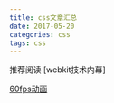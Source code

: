 ```yaml
---
title: css文章汇总
date: 2017-05-20
categories: css
tags: css
---
```


推荐阅读 [webkit技术内幕]

[60fps动画](http://mp.weixin.qq.com/s?__biz=MjM5MTA1MjAxMQ==&mid=206984354&idx=1&sn=493f4729da146fa22506e6ecb386291a&scene=21#wechat_redirect)